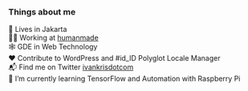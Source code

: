 ### Things about me

📍 Lives in Jakarta  
🧑‍💻 Working at [humanmade](https://github.com/humanmade/)  
🕸 GDE in Web Technology  
❤️ Contribute to WordPress and #id_ID Polyglot Locale Manager  
📬 Find me on Twitter [ivankrisdotcom](https://twitter.com/ivankrisdotcom)  
🌱 I’m currently learning TensorFlow and Automation with Raspberry Pi

<!--
**ivankristianto/ivankristianto** is a ✨ _special_ ✨ repository because its `README.md` (this file) appears on your GitHub profile.

Here are some ideas to get you started:

- 🔭 I’m currently working on ...
- 🌱 I’m currently learning ...
- 👯 I’m looking to collaborate on ...
- 🤔 I’m looking for help with ...
- 💬 Ask me about ...
- 📫 How to reach me: ...
- 😄 Pronouns: ...
- ⚡ Fun fact: ...
-->

